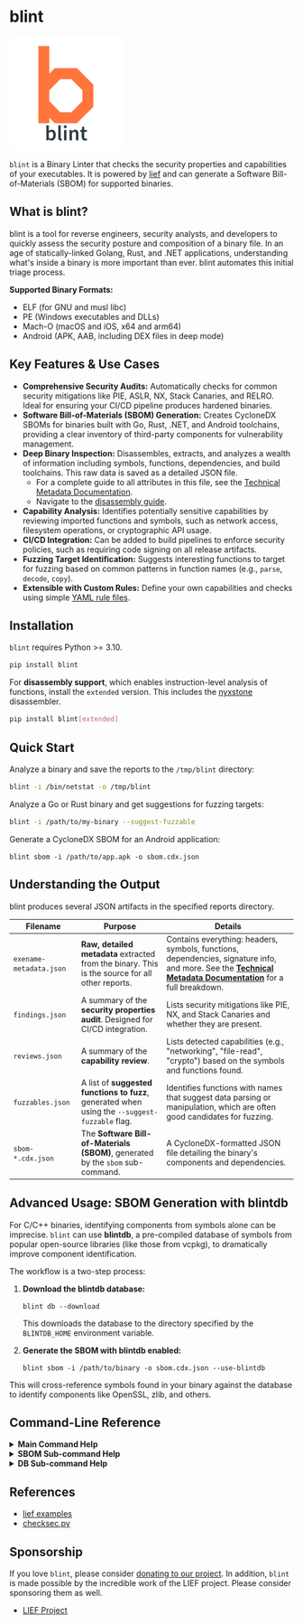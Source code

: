 # blint

<img src="./blint.png" width="200" height="auto" />

`blint` is a Binary Linter that checks the security properties and capabilities of your executables. It is powered by [lief](https://github.com/lief-project/LIEF) and can generate a Software Bill-of-Materials (SBOM) for supported binaries.

## What is blint?

blint is a tool for reverse engineers, security analysts, and developers to quickly assess the security posture and composition of a binary file. In an age of statically-linked Golang, Rust, and .NET applications, understanding what's inside a binary is more important than ever. blint automates this initial triage process.

**Supported Binary Formats:**

- ELF (for GNU and musl libc)
- PE (Windows executables and DLLs)
- Mach-O (macOS and iOS, x64 and arm64)
- Android (APK, AAB, including DEX files in deep mode)

## Key Features & Use Cases

- **Comprehensive Security Audits:** Automatically checks for common security mitigations like PIE, ASLR, NX, Stack Canaries, and RELRO. Ideal for ensuring your CI/CD pipeline produces hardened binaries.
- **Software Bill-of-Materials (SBOM) Generation:** Creates CycloneDX SBOMs for binaries built with Go, Rust, .NET, and Android toolchains, providing a clear inventory of third-party components for vulnerability management.
- **Deep Binary Inspection:** Disassembles, extracts, and analyzes a wealth of information including symbols, functions, dependencies, and build toolchains. This raw data is saved as a detailed JSON file.
  - For a complete guide to all attributes in this file, see the [Technical Metadata Documentation](./docs/METADATA.md).
  - Navigate to the [disassembly guide](./docs/DISASSEMBLE.md).
- **Capability Analysis:** Identifies potentially sensitive capabilities by reviewing imported functions and symbols, such as network access, filesystem operations, or cryptographic API usage.
- **CI/CD Integration:** Can be added to build pipelines to enforce security policies, such as requiring code signing on all release artifacts.
- **Fuzzing Target Identification:** Suggests interesting functions to target for fuzzing based on common patterns in function names (e.g., `parse`, `decode`, `copy`).
- **Extensible with Custom Rules:** Define your own capabilities and checks using simple [YAML rule files](./docs/RULES.md).

## Installation

`blint` requires Python >= 3.10.

```bash
pip install blint
```

For **disassembly support**, which enables instruction-level analysis of functions, install the `extended` version. This includes the [nyxstone](https://github.com/emproof-com/nyxstone) disassembler.

```bash
pip install blint[extended]
```

## Quick Start

Analyze a binary and save the reports to the `/tmp/blint` directory:

```bash
blint -i /bin/netstat -o /tmp/blint
```

Analyze a Go or Rust binary and get suggestions for fuzzing targets:

```bash
blint -i /path/to/my-binary --suggest-fuzzable
```

Generate a CycloneDX SBOM for an Android application:

```shell
blint sbom -i /path/to/app.apk -o sbom.cdx.json
```

## Understanding the Output

blint produces several JSON artifacts in the specified reports directory.

| Filename                | Purpose                                                                                         | Details                                                                                                                                                                            |
|-------------------------|-------------------------------------------------------------------------------------------------| ---------------------------------------------------------------------------------------------------------------------------------------------------------------------------------- |
| `exename-metadata.json` | **Raw, detailed metadata** extracted from the binary. This is the source for all other reports. | Contains everything: headers, symbols, functions, dependencies, signature info, and more. See the **[Technical Metadata Documentation](./docs/METADATA.md)** for a full breakdown. |
| `findings.json`         | A summary of the **security properties audit**. Designed for CI/CD integration.                 | Lists security mitigations like PIE, NX, and Stack Canaries and whether they are present.                                                                                          |
| `reviews.json`          | A summary of the **capability review**.                                                         | Lists detected capabilities (e.g., "networking", "file-read", "crypto") based on the symbols and functions found.                                                                  |
| `fuzzables.json`        | A list of **suggested functions to fuzz**, generated when using the `--suggest-fuzzable` flag.  | Identifies functions with names that suggest data parsing or manipulation, which are often good candidates for fuzzing.                                                            |
| `sbom-*.cdx.json`       | The **Software Bill-of-Materials (SBOM)**, generated by the `sbom` sub-command.                 | A CycloneDX-formatted JSON file detailing the binary's components and dependencies.                                                                                                |

## Advanced Usage: SBOM Generation with blintdb

For C/C++ binaries, identifying components from symbols alone can be imprecise. `blint` can use **blintdb**, a pre-compiled database of symbols from popular open-source libraries (like those from vcpkg), to dramatically improve component identification.

The workflow is a two-step process:

1.  **Download the blintdb database:**

    ```shell
    blint db --download
    ```

    This downloads the database to the directory specified by the `BLINTDB_HOME` environment variable.

2.  **Generate the SBOM with blintdb enabled:**
    ```shell
    blint sbom -i /path/to/binary -o sbom.cdx.json --use-blintdb
    ```

This will cross-reference symbols found in your binary against the database to identify components like OpenSSL, zlib, and others.

## Command-Line Reference

<details>
<summary><strong>Main Command Help</strong></summary>

```shell
usage: blint [-h] [-i SRC_DIR_IMAGE [SRC_DIR_IMAGE ...]] [-o REPORTS_DIR] [--no-error] [--no-banner] [--no-reviews] [--suggest-fuzzable] [--use-blintdb] {sbom} ...

Binary linter and SBOM generator.

options:
  -h, --help            show this help message and exit
  -i, --src SRC_DIR_IMAGE [SRC_DIR_IMAGE ...]
                        Source directories, container images or binary files. Defaults to current directory.
  -o, --reports REPORTS_DIR
                        Reports directory. Defaults to reports.
  --no-error            Continue on error to prevent build from breaking.
  --no-banner           Do not display banner.
  --no-reviews          Do not perform method reviews.
  --suggest-fuzzable    Suggest functions and symbols for fuzzing based on a dictionary.
  --use-blintdb         Use blintdb for symbol resolution. Use environment variables: BLINTDB_IMAGE_URL, BLINTDB_HOME, and BLINTDB_REFRESH for customization.
  --disassemble         Disassemble functions and store the instructions in the metadata. Requires blint extended group to be installed.
  --custom-rules-dir CUSTOM_RULES_DIR
                        Path to a directory containing custom YAML rule files (.yml or .yaml). These will be loaded in addition to default rules.
  -q, --quiet           Disable logging and progress bars.

sub-commands:
  Additional sub-commands

  {sbom}
    sbom                Command to generate SBOM for supported binaries.
    db                  Command to manage the pre-compiled database.
```

</details>

<details>
<summary><strong>SBOM Sub-command Help</strong></summary>

```shell
usage: blint sbom [-h] [-i SRC_DIR_IMAGE [SRC_DIR_IMAGE ...]] [-o SBOM_OUTPUT] [--deep] [--stdout] [--exports-prefix EXPORTS_PREFIX [EXPORTS_PREFIX ...]]
                  [--bom-src SRC_DIR_BOMS [SRC_DIR_BOMS ...]]

options:
  -h, --help            show this help message and exit
  -i SRC_DIR_IMAGE [SRC_DIR_IMAGE ...], --src SRC_DIR_IMAGE [SRC_DIR_IMAGE ...]
                        Source directories, container images or binary files. Defaults to current directory.
  -o SBOM_OUTPUT, --output-file SBOM_OUTPUT
                        SBOM output file. Defaults to sbom-binary-postbuild.cdx.json in current directory.
  --deep                Enable deep mode to collect more used symbols and modules aggressively. Slow operation.
  --stdout              Print the SBOM to stdout instead of a file.
  --exports-prefix EXPORTS_PREFIX [EXPORTS_PREFIX ...]
                        prefixes for the exports to be included in the SBOM.
  --bom-src SRC_DIR_BOMS [SRC_DIR_BOMS ...]
                        Directories containing pre-build and build BOMs. Use to improve the precision.
```

</details>

<details>
<summary><strong>DB Sub-command Help</strong></summary>

```shell
usage: blint db [-h] [--download] [--image-url IMAGE_URL]

options:
  -h, --help            show this help message and exit
  --download            Download the pre-compiled database to the /Volumes/Work/blintdb/ directory. Use the environment variable `BLINTDB_HOME` to override.
  --image-url IMAGE_URL
                        blintdb image url. Defaults to ghcr.io/appthreat/blintdb-vcpkg-arm64:v1. The environment variable `BLINTDB_IMAGE_URL` is an alternative way to set this value.
```

</details>

## References

- [lief examples](https://github.com/lief-project/LIEF/tree/master/examples)
- [checksec.py](https://github.com/slimm609/checksec.py)

## Sponsorship

If you love `blint`, please consider [donating to our project](https://owasp.org/donate?reponame=www-project-dep-scan&title=OWASP+dep-scan). In addition, `blint` is made possible by the incredible work of the LIEF project. Please consider sponsoring them as well.

- [LIEF Project](https://github.com/sponsors/lief-project/)
